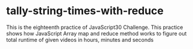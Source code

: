 # tally-string-times-with-reduce
This is the eighteenth practice of JavaScript30 Challenge.  This practice shows how JavaScript Array map and reduce method works to figure out total runtime of given videos in hours, minutes and seconds
